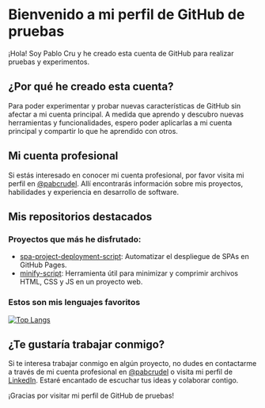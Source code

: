 # Bienvenido a mi perfil de GitHub de pruebas

¡Hola! Soy Pablo Cru y he creado esta cuenta de GitHub para realizar pruebas y experimentos.

## ¿Por qué he creado esta cuenta?

Para poder experimentar y probar nuevas características de GitHub sin afectar a mi cuenta principal. A medida que aprendo y descubro nuevas herramientas y funcionalidades, espero poder aplicarlas a mi cuenta principal y compartir lo que he aprendido con otros.

## Mi cuenta profesional

Si estás interesado en conocer mi cuenta profesional, por favor visita mi perfil en [@pabcrudel](https://github.com/pabcrudel). Allí encontrarás información sobre mis proyectos, habilidades y experiencia en desarrollo de software.

## Mis repositorios destacados

### Proyectos que más he disfrutado:

- [spa-project-deployment-script](https://github.com/pabcrudel/spa-project-deployment-script): Automatizar el despliegue de SPAs en GitHub Pages.
- [minify-script](https://github.com/pabcrudel/minify-script): Herramienta útil para minimizar y comprimir archivos HTML, CSS y JS en un proyecto web.

### Estos son mis lenguajes favoritos

[![Top Langs](https://github-readme-stats.vercel.app/api/top-langs/?username=pabcrudel&layout=compact&langs_count=10&hide_title=true)](https://github.com/pabcrudel?tab=repositories)

## ¿Te gustaría trabajar conmigo?

Si te interesa trabajar conmigo en algún proyecto, no dudes en contactarme a través de mi cuenta profesional en [@pabcrudel](https://github.com/pabcrudel) o visita mi perfil de [LinkedIn](https://www.linkedin.com/in/pablocrudelhom/). Estaré encantado de escuchar tus ideas y colaborar contigo.

¡Gracias por visitar mi perfil de GitHub de pruebas!
